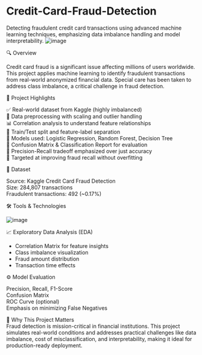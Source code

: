 # Credit-Card-Fraud-Detection

Detecting fraudulent credit card transactions using advanced machine learning techniques, emphasizing data imbalance handling and model interpretability.
![image](https://github.com/user-attachments/assets/91278b78-99ee-49ef-8010-0b7f051ece8f)

🔍 Overview

Credit card fraud is a significant issue affecting millions of users worldwide. This project applies machine learning to identify fraudulent transactions from real-world anonymized financial data. Special care has been taken to address class imbalance, a critical challenge in fraud detection.

🚀 Project Highlights

✅ Real-world dataset from Kaggle (highly imbalanced)</br>
🔄 Data preprocessing with scaling and outlier handling</br>
📊 Correlation analysis to understand feature relationships</br>
🧪 Train/Test split and feature-label separation</br>
🤖 Models used: Logistic Regression, Random Forest, Decision Tree</br>
🧮 Confusion Matrix & Classification Report for evaluation</br>
🧠 Precision-Recall tradeoff emphasized over just accuracy</br>
🎯 Targeted at improving fraud recall without overfitting</br>

📁 Dataset

Source: Kaggle Credit Card Fraud Detection</br>
Size: 284,807 transactions</br>
Fraudulent transactions: 492 (~0.17%)</br>

🛠️ Tools & Technologies

![image](https://github.com/user-attachments/assets/6254bc5a-56d6-45e8-808c-738182dce915)

📈 Exploratory Data Analysis (EDA)

* Correlation Matrix for feature insights</br>
* Class imbalance visualization</br>
* Fraud amount distribution</br>
* Transaction time effects</br>

⚙️ Model Evaluation

Precision, Recall, F1-Score</br>
Confusion Matrix</br>
ROC Curve (optional)</br>
Emphasis on minimizing False Negatives</br>

🧠 Why This Project Matters</br>
Fraud detection is mission-critical in financial institutions. This project simulates real-world conditions and addresses practical challenges like data imbalance, cost of misclassification, and interpretability, making it ideal for production-ready deployment.

